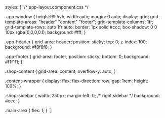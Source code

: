  styles: [`
    /* app-layout.component.css */

.app-window {
  height:99.5vh;
  width:auto;
  margin: 0 auto;
  display: grid;
  grid-template-areas:
    "header"
    "content"
    "footer";
  grid-template-columns: 1fr;
  grid-template-rows: auto 1fr auto;
  border: 1px solid #ccc;
  box-shadow: 0 0 10px rgba(0,0,0,0.1);
  background: #fff;
}

.app-header {
  grid-area: header;
  position: sticky;
  top: 0;
  z-index: 100;
  background: #f8f8f8;
}

.app-footer {
  grid-area: footer;
  position: sticky;
  bottom: 0;
  background: #f1f1f1;
}

.shop-content {
  grid-area: content;
  overflow-y: auto;
}

.content-wrapper {
  display: flex;
  flex-direction: row;
  gap: 1rem;
  height: 100%;
}

.shop-sidebar {
  width: 250px;
  margin-left: 0; /* right sidebar */
  background: #eee;
}

.main-area {
  flex: 1;
}
`]
